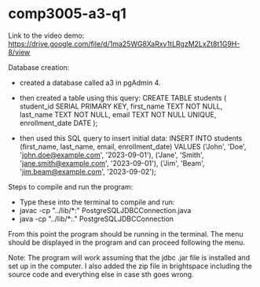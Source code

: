 # comp3005-a3-q1

Link to the video demo: https://drive.google.com/file/d/1ma25WG8XaRxv1tLRgzM2LxZt8t1G9H-8/view

Database creation:
- created a database called a3 in pgAdmin 4.
  
- then created a table using this query:
  CREATE TABLE students (
    student_id SERIAL PRIMARY KEY,
    first_name TEXT NOT NULL,
    last_name TEXT NOT NULL,
    email TEXT NOT NULL UNIQUE,
    enrollment_date DATE
);

- then used this SQL query to insert initial data:
  INSERT INTO students (first_name, last_name, email, enrollment_date) VALUES
('John', 'Doe', 'john.doe@example.com', '2023-09-01'),
('Jane', 'Smith', 'jane.smith@example.com', '2023-09-01'),
('Jim', 'Beam', 'jim.beam@example.com', '2023-09-02');


Steps to compile and run the program:
- Type these into the terminal to compile and run:
- javac -cp "../lib/*:" PostgreSQLJDBCConnection.java
- java -cp "../lib/*:." PostgreSQLJDBCConnection



From this point the program should be running in the terminal.
The menu should be displayed in the program and can proceed following the menu.

Note: The program will work assuming that the jdbc .jar file is installed and set up in the computer.
      I also added the zip file in brightspace including the source code and everything else in case sth goes wrong.

      



